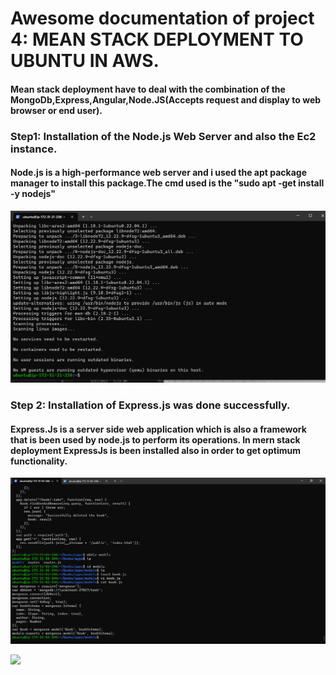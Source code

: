 # Awesome documentation of project 4: MEAN STACK DEPLOYMENT TO UBUNTU IN AWS.

#### Mean stack deployment have to deal with the combination of the MongoDb,Express,Angular,Node.JS(Accepts request and display to web browser or end user).


### Step1: Installation of the Node.js Web Server and also the Ec2 instance.

#### Node.js is a high-performance web server and i used the apt package manager to install this package.The cmd used is the "sudo apt -get install -y nodejs"

 ![Installation of Node.js](./Images/Node.js_successfully_installed.png/ "node.js confirmed")

 ### Step 2: Installation of Express.js was done successfully.

#### Express.Js is a server side web application which is also a framework that is been used by node.js to perform its operations. In mern stack deployment ExpressJs is been installed also in order to get optimum functionality.

 ![confirmation of Express.js](./Images/completion_of_Express_%26_Routes_installation.png/ "confirmation of Express.js")





 ![](./Images/ "")